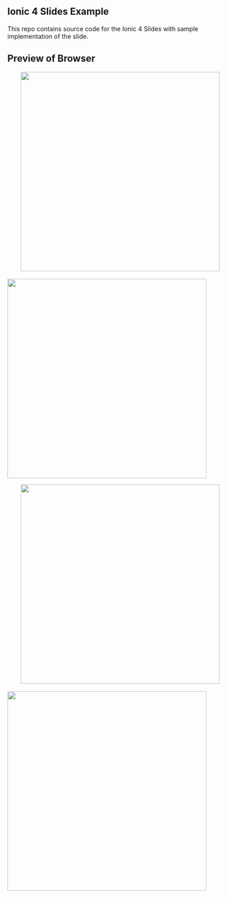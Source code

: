 ## Ionic 4 Slides Example

This repo contains source code for the Ionic 4 Slides with sample implementation of the slide.

## Preview of Browser

<p>

<img src="https://github.com/bharathirajatut/ionic4/blob/master/slides-example/screenshot/sc1.png" height="450px" style="margin-left:30px">
&nbsp;&nbsp;&nbsp;&nbsp;&nbsp;&nbsp;&nbsp; &nbsp;&nbsp;&nbsp;&nbsp;&nbsp;&nbsp;&nbsp;
&nbsp;&nbsp;&nbsp;&nbsp;&nbsp;&nbsp;&nbsp; &nbsp;&nbsp;&nbsp;&nbsp;&nbsp;&nbsp;&nbsp;
&nbsp;&nbsp;&nbsp;&nbsp;&nbsp;&nbsp;&nbsp; &nbsp;&nbsp;&nbsp;&nbsp;&nbsp;&nbsp;&nbsp;
&nbsp;&nbsp;&nbsp;&nbsp;&nbsp;&nbsp;&nbsp; &nbsp;&nbsp;&nbsp;&nbsp;&nbsp;&nbsp;&nbsp;
<img src="https://github.com/bharathirajatut/ionic4/blob/master/slides-example/screenshot/sc2.png" height="450px">
</p>

<p>

<img src="https://github.com/bharathirajatut/ionic4/blob/master/slides-example/screenshot/sc3.png" height="450px" style="margin-left:30px">
&nbsp;&nbsp;&nbsp;&nbsp;&nbsp;&nbsp;&nbsp; &nbsp;&nbsp;&nbsp;&nbsp;&nbsp;&nbsp;&nbsp;
&nbsp;&nbsp;&nbsp;&nbsp;&nbsp;&nbsp;&nbsp; &nbsp;&nbsp;&nbsp;&nbsp;&nbsp;&nbsp;&nbsp;
&nbsp;&nbsp;&nbsp;&nbsp;&nbsp;&nbsp;&nbsp; &nbsp;&nbsp;&nbsp;&nbsp;&nbsp;&nbsp;&nbsp;
&nbsp;&nbsp;&nbsp;&nbsp;&nbsp;&nbsp;&nbsp; &nbsp;&nbsp;&nbsp;&nbsp;&nbsp;&nbsp;&nbsp;
<img src="https://github.com/bharathirajatut/ionic4/blob/master/slides-example/screenshot/sc4.png" height="450px">
</p>
